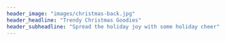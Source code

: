 ```yaml
---
header_image: "images/christmas-back.jpg"
header_headline: "Trendy Christmas Goodies"
header_subheadline: "Spread the holiday joy with some holiday cheer"
---
```

